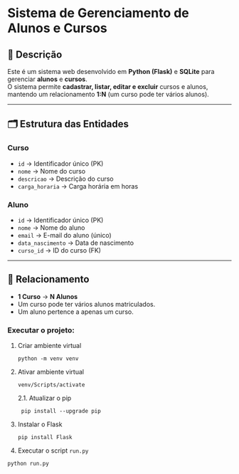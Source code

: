 # Sistema de Gerenciamento de Alunos e Cursos

## 📌 Descrição
Este é um sistema web desenvolvido em **Python (Flask)** e **SQLite** para gerenciar **alunos** e **cursos**.  
O sistema permite **cadastrar, listar, editar e excluir** cursos e alunos, mantendo um relacionamento **1:N** (um curso pode ter vários alunos).

---

## 🗂 Estrutura das Entidades

### **Curso**
- `id` → Identificador único (PK)
- `nome` → Nome do curso
- `descricao` → Descrição do curso
- `carga_horaria` → Carga horária em horas

### **Aluno**
- `id` → Identificador único (PK)
- `nome` → Nome do aluno
- `email` → E-mail do aluno (único)
- `data_nascimento` → Data de nascimento
- `curso_id` → ID do curso (FK)

---

## 🔗 Relacionamento
- **1 Curso** → **N Alunos**  
- Um curso pode ter vários alunos matriculados.  
- Um aluno pertence a apenas um curso.

### Executar o projeto:

1. Criar ambiente virtual
    ```
    python -m venv venv
    ```
2. Ativar ambiente virtual
    ```
    venv/Scripts/activate
    ```
   2.1. Atualizar o pip
   ```
    pip install --upgrade pip
    ```
3. Instalar o Flask
    ```
    pip install Flask
    ```
4. Executar o script `run.py`
```
python run.py
```
